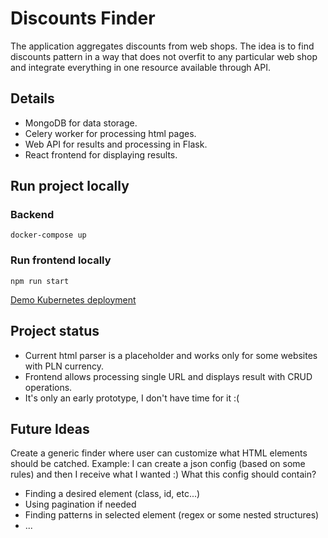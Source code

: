 # Discounts Finder
The application aggregates discounts from web shops. The idea is to find discounts pattern in a way that does not overfit to any particular web shop and integrate everything in one resource available through API.

## Details
- MongoDB for data storage.
- Celery worker for processing html pages.
- Web API for results and processing in Flask.
- React frontend for displaying results.
## Run project locally

### Backend
`docker-compose up`

### Run frontend locally
`npm run start`

[Demo Kubernetes deployment](deployments/README.md)

## Project status
- Current html parser is a placeholder and works only for some websites with PLN currency.
- Frontend allows processing single URL and displays result with CRUD operations.
- It's only an early prototype, I don't have time for it :(

## Future Ideas
Create a generic finder where user can customize what HTML elements should be catched. Example: I can create a json config (based on some rules) and then I receive what I wanted :)
What this config should contain?
- Finding a desired element (class, id, etc...)
- Using pagination if needed
- Finding patterns in selected element (regex or some nested structures)
- ...
